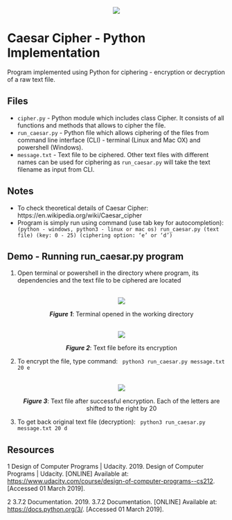 <p align="center">
  <img src="https://user-images.githubusercontent.com/20547074/53671483-fdf60d80-3c97-11e9-9f99-3a8e6ba76dcf.png">
</p>

# Caesar Cipher - Python Implementation

Program implemented using Python for ciphering - encryption or decryption of a raw text file.

## Files
<ul> 
  <li> <code>cipher.py</code> - Python module which includes class Cipher. It consists of all functions and methods that allows to cipher the file.
  </li>
  <li> <code>run_caesar.py</code> - Python file which allows ciphering of the files from command line interface (CLI) - terminal (Linux and Mac OX) and powershell (Windows).
  </li>
  <li> <code>message.txt</code> - Text file to be ciphered. Other text files with different names can be used for ciphering as  <code>run_caesar.py</code> will take the text filename as input from CLI.
  </li>
</ul>

## Notes

<ul>
  <li> To check theoretical details of Caesar Cipher: https://en.wikipedia.org/wiki/Caesar_cipher </li>
  <li> Program is simply run using command (use tab key for autocompletion):  <code> (python - windows, python3 - linux or mac os) run_caesar.py (text file) (key: 0 - 25) (ciphering option: ‘e’ or ‘d’)</code></li>
</ul>

## Demo - Running run_caesar.py program

<ol>
  <li>Open terminal or powershell in the directory where program, its dependencies and the text file to be ciphered are located</li>
  <p align="center">
  <br><img src="https://user-images.githubusercontent.com/20547074/53670743-347e5900-3c95-11e9-99a9-f57f65b9d360.png">
  <br><p align="center"><strong><i>Figure 1</i></strong>: Terminal opened in the working directory</p>
  </p>
  <p align="center">
  <br><img src="https://user-images.githubusercontent.com/20547074/53672187-d0f72a00-3c9a-11e9-802b-644524a0d0b6.png">
  <br><p align="center"><strong><i>Figure 2</i></strong>: Text file before its encryption</p>
  </p>
  <li>To encrypt the file, type command: <code> python3 run_caesar.py message.txt 20 e</code></li>
  <p align="center">
  <br><img src="https://user-images.githubusercontent.com/20547074/53672188-d18fc080-3c9a-11e9-96b7-0e584688d61a.png">
  <br><p align="center"><strong><i>Figure 3</i></strong>: Text file after successful encryption. Each of the letters are shifted to the right by 20</p>
  </p>
  <li>To get back original text file (decryption): <code> python3 run_caesar.py message.txt 20 d</code></li>
</ol>

## Resources
1 Design of Computer Programs | Udacity. 2019. Design of Computer Programs | Udacity. [ONLINE] Available at: https://www.udacity.com/course/design-of-computer-programs--cs212. [Accessed 01 March 2019].

2 3.7.2 Documentation. 2019. 3.7.2 Documentation. [ONLINE] Available at: https://docs.python.org/3/. [Accessed 01 March 2019].

